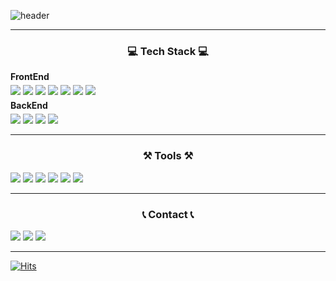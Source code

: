 ![header](https://capsule-render.vercel.app/api?type=cylinder&fontColor=ffffff&color=0:ffc430,25:ffdc7b,50:ffc430,75:ffdc7b,100:ffc430&text=Welcome%20to%20zixcx's%20GitHub%20😎&animation=twinkling&fontSize=50&fontAlignY=50&fontAlign=50&height=200)

<hr/>
<center><h3>💻 Tech Stack 💻</h3></center>  
<h4 style="margin: 0; margin-top: 5px; margin-bottom: 5px">FrontEnd</h4>  
<div>  
	<img  
	src="https://img.shields.io/badge/HTML5-E34F26?style=for-the-badge&logo=html5&logoColor=white"/>  
	<img  
	src="https://img.shields.io/badge/CSS3-1572B6?style=for-the-badge&logo=css3&logoColor=white"/>  
	<img  
	src="https://img.shields.io/badge/JavaScript-F7DF1E?style=for-the-badge&logo=javascript&logoColor=black"/>  
	<img  
	src="https://img.shields.io/badge/typescript-3178C6?style=for-the-badge&logo=typescript&logoColor=white"/> 
	<img  
	src="https://img.shields.io/badge/jquery-0769AD?style=for-the-badge&logo=jquery&logoColor=white"/>
	<img  
	src="https://img.shields.io/badge/Flutter-02569B?style=for-the-badge&logo=Flutter&logoColor=white"/>  
	<img  
	src="https://img.shields.io/badge/Dart-3776AB?style=for-the-badge&logo=dart&logoColor=white"/>
</div>  
  
<h4 style="margin: 0; margin-top: 5px; margin-bottom: 5px">BackEnd</h4>  
<div>  
	<img  
	src="https://img.shields.io/badge/Python-0175C2?style=for-the-badge&logo=python&logoColor=white"/>
	<img  
	src="https://img.shields.io/badge/Flask-000000?style=for-the-badge&logo=flask&logoColor=white"/>
	<img  
	src="https://img.shields.io/badge/node.js-5FA04E?style=for-the-badge&logo=node.js&logoColor=white"/>
	<img  
	src="https://img.shields.io/badge/firebase-FFCA28?style=for-the-badge&logo=firebase&logoColor=black"/>
</div>  
  
<hr/>
<center>  
	<h3>⚒️ Tools ⚒️</h3>  
</center>  
<div>  
	<img  
	src="https://img.shields.io/badge/Git-F05032?style=for-the-badge&logo=Git&logoColor=white"/>  
	<img  
	src="https://img.shields.io/badge/github-181717?style=for-the-badge&logo=github&logoColor=white"/>  
	<img  
	src="https://img.shields.io/badge/notion-ffffff?style=for-the-badge&logo=notion&logoColor=black"/>  
	<img  
	src="https://img.shields.io/badge/vscode-007ACC?style=for-the-badge&logo=visualstudiocode&logoColor=white"/>  
	<img  
	src="https://img.shields.io/badge/visual studio-5C2D91?style=for-the-badge&logo=visualstudio&logoColor=white"/>  
	<img  
	src="https://img.shields.io/badge/figma-F24E1E?style=for-the-badge&logo=figma&logoColor=white"/>  
</div> 
  
<hr/>
<center>  
	<h3>📞 Contact 📞</h3>  
</center> 
<div>  
	<a href="https://naver.com" style="text-decoration: none">
		<img  
	src="https://img.shields.io/badge/discord-5865F2?style=for-the-badge&logo=discord&logoColor=white"/>  
	</a>
	<a href="https://tistory.com" style="text-decoration: none">
		<img src="https://img.shields.io/badge/gmail-EA4335?style=for-the-badge&logo=gmail&logoColor=white"/>  
	</a>
	<a href="https://tistory.com" style="text-decoration: none">
		<img  
	src="https://img.shields.io/badge/tistory-000000?style=for-the-badge&logo=tistory&logoColor=white"/>
	</a>
	 
</div>
<hr/>  

[![Hits](https://hits.seeyoufarm.com/api/count/incr/badge.svg?url=https%3A%2F%2Fgithub.com%2Fzixcx&count_bg=%23C83D8B&title_bg=%23555555&icon=github.svg&icon_color=%23E7E7E7&title=hits&edge_flat=false)](https://hits.seeyoufarm.com)
